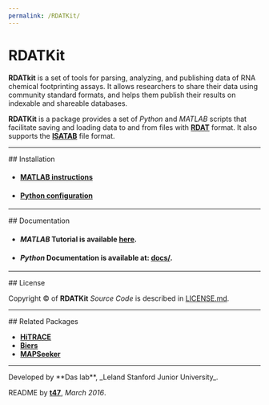 ```yaml
---
permalink: /RDATKit/
---
```



# RDATKit

**RDATkit** is a set of tools for parsing, analyzing, and publishing data of RNA chemical footprinting assays. It allows researchers to share their data using community standard formats, and helps them publish their results on indexable and shareable databases.

**RDATKit** is a package provides a set of *Python* and *MATLAB* scripts that facilitate saving and loading data to and from files with [**RDAT**](https://rmdb.stanford.edu/deposit/specs/) format. It also supports the [**ISATAB**](http://ribosnitch.bio.unc.edu/snrnasm/) file format.

<hr/>
## Installation

* #### [MATLAB instructions](install/#MATLAB)
* #### [Python configuration](install/#Python)

<hr/>
## Documentation

* #### *MATLAB* Tutorial is available [**here**](/HiTRACE/tutorial/step_9/).
* #### *Python* Documentation is available at: [**docs/**](docs/).

<hr/>
## License

Copyright &copy; of **RDATKit** _Source Code_ is described in [LICENSE.md](https://github.com/ribokit/RDATKit/blob/master/LICENSE.md).

<hr/>
## Related Packages

* [**HiTRACE**](/HiTRACE/)
* [**Biers**](/Biers/)
* [**MAPSeeker**](/MAPseeker/)

<hr/>
Developed by **Das lab**, _Leland Stanford Junior University_.

README by [**t47**](https://t47.io/), *March 2016*.
